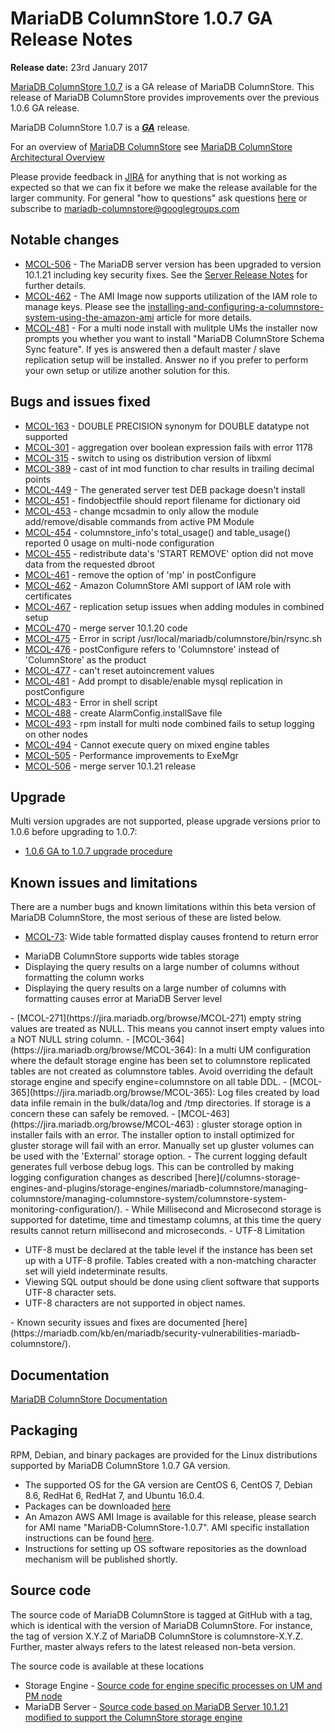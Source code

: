 # MariaDB ColumnStore 1.0.7 GA Release Notes

<strong>Release date:</strong> 23rd January 2017

[MariaDB ColumnStore 1.0.7](/columns-storage-engines-and-plugins/storage-engines/mariadb-columnstore/) is a GA release of MariaDB ColumnStore. This release of MariaDB ColumnStore provides improvements over the previous 1.0.6 GA release.

MariaDB ColumnStore 1.0.7 is a <strong><em>[GA](/kb/en/release-criteria/)</em></strong> release.

For an overview of [MariaDB ColumnStore](/columns-storage-engines-and-plugins/storage-engines/mariadb-columnstore/) see [MariaDB ColumnStore Architectural Overview](/columns-storage-engines-and-plugins/storage-engines/mariadb-columnstore/columnstore-architecture/columnstore-architectural-overview/)

Please provide feedback in [JIRA](https://jira.mariadb.org/browse/MCOL) for anything that is not working as expected so that we can fix it before we make the release available for the larger community.
For general "how to questions" ask questions [here](/columns-storage-engines-and-plugins/storage-engines/mariadb-columnstore/) or subscribe to mariadb-columnstore@googlegroups.com

## Notable changes

- [MCOL-506](https://jira.mariadb.org/browse/MCOL-506) - The MariaDB server version has been upgraded to version 10.1.21 including key security fixes. See the [Server Release Notes](/kb/en/mariadb-10121-release-notes/) for further details.
- [MCOL-462](https://jira.mariadb.org/browse/MCOL-462) - The AMI Image now supports utilization of the IAM role to manage keys. Please see the [installing-and-configuring-a-columnstore-system-using-the-amazon-ami](/columns-storage-engines-and-plugins/storage-engines/mariadb-columnstore/columnstore-getting-started/installing-and-configuring-a-columnstore-system-using-the-amazon-ami/) article for more details.
- [MCOL-481](https://jira.mariadb.org/browse/MCOL-481) -  For a multi node install with mulitple UMs the installer now prompts you whether you want to install "MariaDB ColumnStore Schema Sync feature". If yes is answered then a default master / slave replication setup will be installed. Answer no if you prefer to perform your own setup or utilize another solution for this.

## Bugs and issues fixed

- [MCOL-163](https://jira.mariadb.org/browse/MCOL-163) - DOUBLE PRECISION synonym for DOUBLE datatype not supported
- [MCOL-301](https://jira.mariadb.org/browse/MCOL-301) - aggregation over boolean expression fails with error 1178
- [MCOL-315](https://jira.mariadb.org/browse/MCOL-315) - switch to using os distribution version of libxml
- [MCOL-389](https://jira.mariadb.org/browse/MCOL-389) - cast of int mod function to char results in trailing decimal points
- [MCOL-449](https://jira.mariadb.org/browse/MCOL-449) - The generated server test DEB package doesn't install
- [MCOL-451](https://jira.mariadb.org/browse/MCOL-451) - findobjectfile should report filename for dictionary oid
- [MCOL-453](https://jira.mariadb.org/browse/MCOL-453) - change mcsadmin to only allow the module add/remove/disable commands from active PM Module
- [MCOL-454](https://jira.mariadb.org/browse/MCOL-454) - columnstore_info's total_usage() and table_usage() reported 0 usage on multi-node configuration
- [MCOL-455](https://jira.mariadb.org/browse/MCOL-455) - redistribute data's 'START REMOVE' option did not move data from the requested dbroot
- [MCOL-461](https://jira.mariadb.org/browse/MCOL-461) - remove the option of 'mp' in postConfigure
- [MCOL-462](https://jira.mariadb.org/browse/MCOL-462) - Amazon ColumnStore AMI support of IAM role with certificates
- [MCOL-467](https://jira.mariadb.org/browse/MCOL-467) - replication setup issues when adding modules in combined setup
- [MCOL-470](https://jira.mariadb.org/browse/MCOL-470) - merge server 10.1.20 code
- [MCOL-475](https://jira.mariadb.org/browse/MCOL-475) - Error in script /usr/local/mariadb/columnstore/bin/rsync.sh
- [MCOL-476](https://jira.mariadb.org/browse/MCOL-476) - postConfigure refers to 'Columnstore' instead of 'ColumnStore' as the product
- [MCOL-477](https://jira.mariadb.org/browse/MCOL-477) - can't reset autoincrement values
- [MCOL-481](https://jira.mariadb.org/browse/MCOL-481) - Add prompt to disable/enable mysql replication in postConfigure
- [MCOL-483](https://jira.mariadb.org/browse/MCOL-483) - Error in shell script
- [MCOL-488](https://jira.mariadb.org/browse/MCOL-488) - create AlarmConfig.installSave file
- [MCOL-493](https://jira.mariadb.org/browse/MCOL-493) - rpm install for multi node combined fails to setup logging on other nodes
- [MCOL-494](https://jira.mariadb.org/browse/MCOL-494) - Cannot execute query on mixed engine tables
- [MCOL-505](https://jira.mariadb.org/browse/MCOL-505) - Performance improvements to ExeMgr
- [MCOL-506](https://jira.mariadb.org/browse/MCOL-506) - merge server 10.1.21 release

## Upgrade

Multi version upgrades are not supported, please upgrade versions prior to 1.0.6 before upgrading to 1.0.7:

- [1.0.6 GA to 1.0.7 upgrade procedure](/columns-storage-engines-and-plugins/storage-engines/mariadb-columnstore/mariadb-columnstore-columnstore/mariadb-columnstore-10-upgrades/mariadb-columnstore-software-upgrade-106-to-107/)

## Known issues and limitations

There are a number bugs and known limitations within this beta version of MariaDB ColumnStore, the most serious of these are listed below.

- [MCOL-73](https://jira.mariadb.org/browse/MCOL-73): Wide table formatted display causes frontend to return error
<ul start="1"><li>MariaDB ColumnStore supports wide tables storage
</li><li>Displaying the query results on a large number of columns without formatting the column works
</li><li>Displaying the query results on a large number of columns with formatting causes error at MariaDB Server level
</li></ul>
- [MCOL-271](https://jira.mariadb.org/browse/MCOL-271)  empty string values are treated as NULL. This means you cannot insert empty values into a NOT NULL string column.
- [MCOL-364](https://jira.mariadb.org/browse/MCOL-364): In a multi UM configuration where the default storage engine has been set to columnstore replicated tables are not created as columnstore tables. Avoid overriding the default storage engine and specify engine=columnstore on all table DDL.
- [MCOL-365](https://jira.mariadb.org/browse/MCOL-365): Log files created by load data infile remain in the bulk/data/log and /tmp directories. If storage is a concern these can safely be removed.
- [MCOL-463](https://jira.mariadb.org/browse/MCOL-463) : gluster storage option in installer fails with an error. The installer option to install optimized for gluster storage will fail with an error. Manually set up gluster volumes can be used with the 'External' storage option.
- The current logging default generates full verbose debug logs. This can be controlled by making logging configuration changes as described [here](/columns-storage-engines-and-plugins/storage-engines/mariadb-columnstore/managing-columnstore/managing-columnstore-system/columnstore-system-monitoring-configuration/).
- While Millisecond and Microsecond storage is supported for datetime, time and timestamp columns, at this time the query results cannot return millisecond and microseconds.
- UTF-8 Limitation
<ul start="1"><li>UTF-8 must be declared at the table level if the instance has been set up with a UTF-8 profile. Tables created with a non-matching character set will yield indeterminate results. 
</li><li>Viewing SQL output should be done using client software that supports UTF-8 character sets. 
</li><li>UTF-8 characters are not supported in object names. 
</li></ul>
- Known security issues and fixes are documented [here](https://mariadb.com/kb/en/mariadb/security-vulnerabilities-mariadb-columnstore/).

## Documentation

[MariaDB ColumnStore Documentation](/columns-storage-engines-and-plugins/storage-engines/mariadb-columnstore/)

## Packaging

RPM, Debian, and binary packages are provided for the Linux distributions supported by MariaDB ColumnStore 1.0.7 GA version.

- The supported OS for the GA version are CentOS 6, CentOS 7, Debian 8.6, RedHat 6, RedHat 7, and Ubuntu 16.0.4.
- Packages can be downloaded [here](https://mariadb.com/downloads/columnstore)
- An Amazon AWS AMI Image is available for this release, please search for AMI name "MariaDB-ColumnStore-1.0.7". AMI specific installation instructions can be found [here](/columns-storage-engines-and-plugins/storage-engines/mariadb-columnstore/columnstore-getting-started/installing-and-configuring-a-columnstore-system-using-the-amazon-ami/).
- Instructions for setting up OS software repositories as the download mechanism will be published shortly.

## Source code

The source code of MariaDB ColumnStore is tagged at GitHub with a tag, which is identical with the version of MariaDB ColumnStore. For instance, the tag of version X.Y.Z of MariaDB ColumnStore is columnstore-X.Y.Z. Further, master always refers to the latest released non-beta version.

The source code is available at these locations

- Storage Engine - [Source code for engine specific processes on UM and PM node](https://github.com/mariadb-corporation/mariadb-columnstore-engine)
- MariaDB Server - [Source code based on MariaDB Server 10.1.21 modified to support the ColumnStore storage engine](https://github.com/mariadb-corporation/mariadb-columnstore-server)
